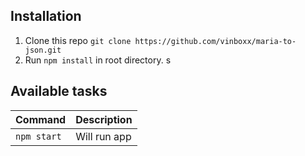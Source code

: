 ## Installation

1. Clone this repo ``` git clone https://github.com/vinboxx/maria-to-json.git ```
2. Run ``` npm install ``` in root directory.
s

## Available tasks

Command | Description
:----|:---
```npm start``` | Will run app
